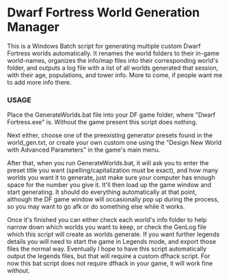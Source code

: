 # Dwarf Fortress World Generation Manager
This is a Windows Batch script for generating multiple custom Dwarf Fortress worlds automatically. It renames the world folders to their in-game world-names, organizes the info/map files into their corresponding world's folder, and outputs a log file with a list of all worlds generated that session, with their age, populations, and tower info. More to come, if people want me to add more info there.

### USAGE
Place the GenerateWorlds.bat file into your DF game folder, where "Dwarf Fortress.exe" is. Without the game present this script does nothing.

Next either, choose one of the preexisting generator presets found in the world_gen.txt, or create your own custom one using the "Design New World with Advanced Parameters" in the game's main menu.

After that, when you run GenerateWorlds.bat, it will ask you to enter the preset title you want (spelling/capitalization must be exact), and how many worlds you want it to generate, just make sure your computer has enough space for the number you give it. It'll then load up the game window and start generating. It should do everything automatically at that point, although the DF game window will occasionally pop up during the process, so you may want to go afk or do something else while it works.

Once it's finished you can either check each world's info folder to help narrow down which worlds you want to keep, or check the GenLog file which this script will create as worlds generate. If you want further legends details you will need to start the game in Legends mode, and export those files the normal way. Eventually I hope to have this script automatically output the legends files, but that will require a custom dfhack script. For now this bat script does not require dfhack in your game, it will work fine without.
